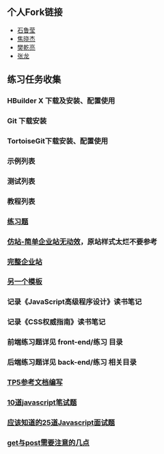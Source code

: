 ## 个人Fork链接
* [石鲁莹](https://github.com/mingtiansly/Study
)
* [焦晓杰](https://github.com/gitxjjiao/Study)
* [樊乾亮](https://github.com/xknk/Study)
* [张龙](https://github.com/yianzhanglong/Study)

## 练习任务收集
### HBuilder X 下载及安装、配置使用
### Git 下载安装
### TortoiseGit下载安装、配置使用
### 示例列表
### 测试列表
### 教程列表
### [练习题](http://www.runoob.com/cplusplus/cpp-examples.html)
### [仿站-简单企业站无动效](http://www.fabia-china.com/)，原站样式太烂不要参考
### [完整企业站](http://view.jqueryfuns.com/%E9%A2%84%E8%A7%88-/2017/7/24/9c1ee0a7a738889d9751e7014b4e2535/index.html)
### [另一个模板](http://view.jqueryfuns.com/%E9%A2%84%E8%A7%88-/2015/7/22/d8770a4a4c8a4736719558033f62dc24/index.html)
### 记录《JavaScript高级程序设计》读书笔记
### 记录《CSS权威指南》读书笔记
### 前端练习题详见 front-end/练习 目录
### 后端练习题详见 back-end/练习 相关目录
### [TP5参考文档编写](https://gitee.com/wgsuxin/tp5docs.git)
### [10道javascript笔试题](https://www.cnblogs.com/zichi/p/4359786.html)
### [应该知道的25道Javascript面试题](https://www.cnblogs.com/zichi/p/5079505.html)
### [get与post需要注意的几点](https://www.cnblogs.com/zichi/p/5229108.html)
